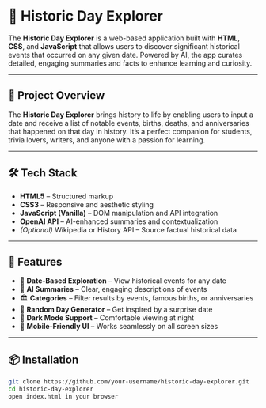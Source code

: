 # 📅 Historic Day Explorer

The **Historic Day Explorer** is a web-based application built with **HTML**, **CSS**, and **JavaScript** that allows users to discover significant historical events that occurred on any given date. Powered by AI, the app curates detailed, engaging summaries and facts to enhance learning and curiosity.

---

## 🧠 Project Overview

The **Historic Day Explorer** brings history to life by enabling users to input a date and receive a list of notable events, births, deaths, and anniversaries that happened on that day in history. It’s a perfect companion for students, trivia lovers, writers, and anyone with a passion for learning.

---

## 🛠️ Tech Stack

- **HTML5** – Structured markup  
- **CSS3** – Responsive and aesthetic styling  
- **JavaScript (Vanilla)** – DOM manipulation and API integration  
- **OpenAI API** – AI-enhanced summaries and contextualization  
- *(Optional)* Wikipedia or History API – Source factual historical data  

---

## 🚀 Features

- 📅 **Date-Based Exploration** – View historical events for any date  
- 🤖 **AI Summaries** – Clear, engaging descriptions of events  
- 🏛️ **Categories** – Filter results by events, famous births, or anniversaries  
- 🔁 **Random Day Generator** – Get inspired by a surprise date  
- 🌙 **Dark Mode Support** – Comfortable viewing at night  
- 📱 **Mobile-Friendly UI** – Works seamlessly on all screen sizes  

---

## 📦 Installation

```bash
git clone https://github.com/your-username/historic-day-explorer.git
cd historic-day-explorer
open index.html in your browser
